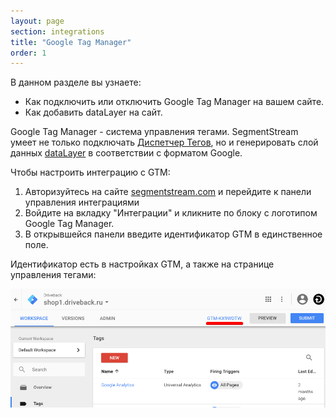 ```yaml
---
layout: page
section: integrations
title: "Google Tag Manager"
order: 1
---
```


В данном разделе вы узнаете:
* Как подключить или отключить Google Tag Manager на вашем сайте.
* Как добавить dataLayer на сайт.

Google Tag Manager - система управления тегами. SegmentStream умеет не только подключать [Диспетчер Тегов](https://support.google.com/tagmanager/answer/6102821?hl=ru), но и генерировать слой данных [dataLayer](https://support.google.com/tagmanager/answer/6164391?hl=ru) в соответствии с форматом Google.

Чтобы настроить интеграцию с GTM:
1. Авторизуйтесь на сайте [segmentstream.com](https://admin.segmentstream.com/) и перейдите к панели управления интеграциями
2. Войдите на вкладку "Интеграции" и кликните по блоку с логотипом Google Tag Manager.
3. В открывшейся панели введите идентификатор GTM в единственное поле.

Идентификатор есть в настройках GTM, а также на странице управления тегами:

![](/img/integrations.gtm.1.png)
